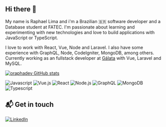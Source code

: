 ## Hi there 👋

My name is Raphael Lima and i'm a Brazilian 🇧🇷 software developer and a Database student at FATEC. I'm passionate about learning and experimenting with new technologies and love to build applications with JavaScript or TypeScript.

I love to work with React, Vue, Node and Laravel. I also have some experience with GraphQL, Node, CodeIgniter, MongoDB, among others. Currently working as an fullstack developer at [Gálata](https://galata.com.br) with Vue, Laravel and MySQL.

[![oraphadev GitHub stats](https://github-readme-stats.vercel.app/api?username=oraphadev&count_private=true&show_icons=true&hide=contribs)](https://github.com/oraphadev)

![Javascript](https://img.shields.io/badge/JavaScript-323330?style=for-the-badge&logo=javascript&logoColor=F7DF1E)
![Vue.js](https://img.shields.io/badge/Vue.js-35495E?style=for-the-badge&logo=vue.js&logoColor=4FC08D)
![React](https://img.shields.io/badge/React-20232A?style=for-the-badge&logo=react&logoColor=61DAFB)
![Node.js](https://img.shields.io/badge/Node.js-43853D?style=for-the-badge&logo=node.js&logoColor=white)
![GraphQL](https://img.shields.io/badge/GraphQl-E10098?style=for-the-badge&logo=graphql&logoColor=white)
![MongoDB](https://img.shields.io/badge/MongoDB-4EA94B?style=for-the-badge&logo=mongodb&logoColor=white)
![Typescript](https://img.shields.io/badge/TypeScript-007ACC?style=for-the-badge&logo=typescript&logoColor=white)

## 📬 Get in touch
[![LinkedIn](https://img.shields.io/badge/LinkedIn-0077B5?style=for-the-badge&logo=linkedin&logoColor=white)](https://www.linkedin.com/in/oraphadev/)
